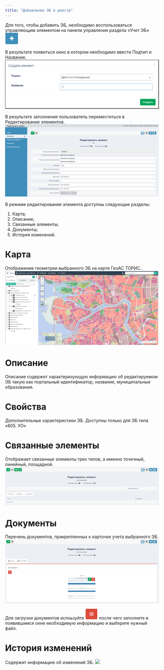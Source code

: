 ```yaml
---
title: "Добавление ЭБ в реестр"
---
```


Для того, чтобы добавить ЭБ, необходимо воспользоваться управляющим элементом  на панели управления раздела «Учет ЭБ» ![](add.PNG)

В результате появиться окно в котором необходимо ввести Подтип и Название.  
![](create.PNG)

В результате заполнения пользователь переместиться в Редактирование элементов.  
![](1.PNG)

В режиме редактирования элемента доступны следующие разделы:  
1. Карта;  
2. Описание;  
3. Связанные элементы;  
4. Документы;  
5. История изменений.  

# Карта  
Отображение геометрии выбранного ЭБ на карте ГеоАС ТОРИС..  
![](map.PNG)

# Описание  
Описание содержит характеризующую информацию об редактируемом ЭБ такую как портальный идентификатор, название, муниципальные образования.

# Свойства  
Дополнительные характеристики ЭБ. Доступны только для ЭБ типа «605. УО»

# Связанные элементы  
Отображает связанные элементы трех типов, а именно точечный, линейный, площадной.  
![](2.PNG)

# Документы  
Перечень документов, прикрепленных к карточке учета выбранного ЭБ.
![](3.PNG)

Для загрузки документов испоьзуйте ![](addfile.PNG) после чего заполните в появившимся окне необходимую информацию и выберите нужный файл.	

# История изменений  
Содержит информацию об изменений ЭБ.
![](4.PNG)